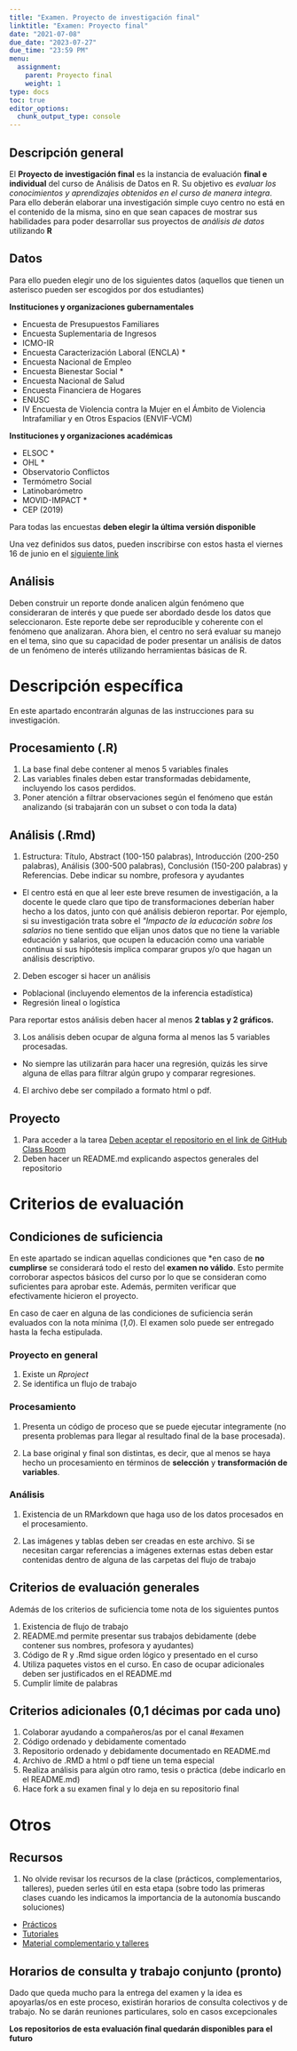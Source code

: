 ```yaml
---
title: "Examen. Proyecto de investigación final"
linktitle: "Examen: Proyecto final"
date: "2021-07-08"
due_date: "2023-07-27"
due_time: "23:59 PM"
menu:
  assignment:
    parent: Proyecto final
    weight: 1
type: docs
toc: true
editor_options: 
  chunk_output_type: console
---
```



## Descripción general

El **Proyecto de investigación final** es la instancia de evaluación **final e individual** del curso de Análisis de Datos en R. Su objetivo es *evaluar los conocimientos y aprendizajes obtenidos en el curso de manera integra*. Para ello deberán elaborar una investigación simple cuyo centro no está en el contenido de la misma, sino en que sean capaces de mostrar sus habilidades para poder desarrollar sus proyectos de *análisis de datos* utilizando **R**

## Datos

Para ello pueden elegir uno de los siguientes datos (aquellos que tienen un asterisco pueden ser escogidos por dos estudiantes)

**Instituciones y organizaciones gubernamentales**
- Encuesta de Presupuestos Familiares
- Encuesta Suplementaria de Ingresos
- ICMO-IR
- Encuesta Caracterización Laboral (ENCLA) *
- Encuesta Nacional de Empleo
- Encuesta Bienestar Social *
- Encuesta Nacional de Salud
- Encuesta Financiera de Hogares
- ENUSC
- IV Encuesta de Violencia contra la Mujer en el Ámbito de Violencia Intrafamiliar y en Otros Espacios (ENVIF-VCM)

**Instituciones y organizaciones académicas**
- ELSOC *
- OHL *
- Observatorio Conflictos
- Termómetro Social
- Latinobarómetro
- MOVID-IMPACT  *
- CEP (2019)

Para todas las encuestas **deben elegir la última versión disponible**

Una vez definidos sus datos, pueden inscribirse con estos hasta el viernes 16 de junio en el [siguiente link](https://docs.google.com/spreadsheets/d/1o_zXJVkQ9C7odalXsREdU2-pT8H5ETN0oKrBplQtJrk/edit?usp=sharing)

## Análisis

Deben construir un reporte donde analicen algún fenómeno que consideraran de interés y que puede ser abordado desde los datos que seleccionaron. Este reporte debe ser reproducible y coherente con el fenómeno que analizaran. Ahora bien, el centro no será evaluar su manejo en el tema, sino que su capacidad de poder presentar un análisis de datos de un fenómeno de interés utilizando herramientas básicas de R. 

# Descripción específica

En este apartado encontrarán algunas de las instrucciones para su investigación.

## Procesamiento (.R)

1. La base final debe contener al menos 5 variables finales
2. Las variables finales deben estar transformadas debidamente, incluyendo los casos perdidos.
3. Poner atención a filtrar observaciones según el fenómeno que están analizando (si trabajarán con un subset o con toda la data)

## Análisis (.Rmd)

1. Estructura: Título, Abstract (100-150 palabras), Introducción (200-250 palabras), Análisis (300-500 palabras), Conclusión (150-200 palabras) y Referencias. Debe indicar su nombre, profesora y ayudantes
  - El centro está en que al leer este breve resumen de investigación, a la docente le quede claro que tipo de transformaciones deberían haber hecho a los datos, junto con qué análisis debieron reportar. Por ejemplo, si su investigación trata sobre el *"Impacto de la educación sobre los salarios* no tiene sentido que elijan unos datos que no tiene la variable educación y salarios, que ocupen la educación como una variable continua si sus hipótesis implica comparar grupos y/o que hagan un análisis descriptivo.
  
2. Deben escoger si hacer un análisis
  
  -  Poblacional (incluyendo elementos de la inferencia estadística)
  -  Regresión lineal o logística

Para reportar estos análisis deben hacer al menos **2 tablas y 2 gráficos.** 

3. Los análisis deben ocupar de alguna forma al menos las 5 variables procesadas.

  - No siempre las utilizarán para hacer una regresión, quizás les sirve alguna de ellas para filtrar algún grupo y comparar regresiones.
  
4. El archivo debe ser compilado a formato html o pdf.
  
## Proyecto

1. Para acceder a la tarea [Deben aceptar el repositorio en el link de GitHub Class Room](https://classroom.github.com/a/FD1_UTr8)
2. Deben hacer un README.md explicando aspectos generales del repositorio

# Criterios de evaluación

## Condiciones de suficiencia

En este apartado se indican aquellas condiciones que *en caso de **no cumplirse** se considerará todo el resto del **examen no válido**. Esto permite corroborar aspectos básicos del curso por lo que se consideran como suficientes para aprobar este. Además, permiten verificar que efectivamente hicieron el proyecto. 

En caso de caer en alguna de las condiciones de suficiencia serán evaluados con la nota mínima (*1,0*). El examen solo puede ser entregado hasta la fecha estipulada.

### Proyecto en general

1. Existe un *Rproject*
2. Se identifica un flujo de trabajo

### Procesamiento

1. Presenta un código de proceso que se puede ejecutar integramente (no presenta problemas para llegar al resultado final de la base procesada). 

2. La base original y final son distintas, es decir, que al menos se haya hecho un procesamiento en términos de **selección** y **transformación de variables**. 

### Análisis

1. Existencia de un RMarkdown que haga uso de los datos procesados en el procesamiento. 

2. Las imágenes y tablas deben ser creadas en este archivo. Si se necesitan cargar referencias a imágenes externas estas deben estar contenidas dentro de alguna de las carpetas del flujo de trabajo

## Criterios de evaluación generales

Además de los criterios de suficiencia tome nota de los siguientes puntos

1. Existencia de flujo de trabajo
2. README.md permite presentar sus trabajos debidamente (debe contener sus nombres, profesora y ayudantes)
3. Código de R y .Rmd sigue orden lógico y presentado en el curso
4. Utiliza paquetes vistos en el curso. En caso de ocupar adicionales deben ser justificados en el README.md
5. Cumplir límite de palabras

## Criterios adicionales (0,1 décimas por cada uno)

1. Colaborar ayudando a compañeros/as por el canal #examen
2. Código ordenado y debidamente comentado
3. Repositorio ordenado y debidamente documentado en README.md
4. Archivo de .RMD a html o pdf tiene un tema especial
5. Realiza análisis para algún otro ramo, tesis o práctica (debe indicarlo en el README.md)
6. Hace fork a su examen final y lo deja en su repositorio final

# Otros

## Recursos

1. No olvide revisar los recursos de la clase (prácticos, complementarios, talleres), pueden serles útil en esta etapa (sobre todo las primeras clases cuando les indicamos la importancia de la autonomía buscando soluciones)

- [Prácticos](/example/)
- [Tutoriales](/resource/install/)
- [Material complementario y talleres](/resource/r-datatypes/)


## Horarios de consulta y trabajo conjunto (pronto)

Dado que queda mucho para la entrega del examen y la idea es apoyarlas/os en este proceso, existirán horarios de consulta colectivos y de trabajo. No se darán reuniones particulares, solo en casos excepcionales


**Los repositorios de esta evaluación final quedarán disponibles para el futuro**
